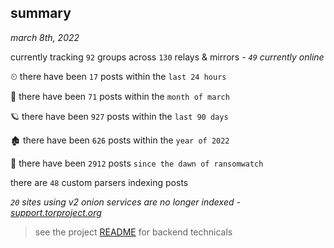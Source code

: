 
## summary
_march 8th, 2022_

currently tracking `92` groups across `130` relays & mirrors - _`49` currently online_

⏲ there have been `17` posts within the `last 24 hours`

🦈 there have been `71` posts within the `month of march`

🪐 there have been `927` posts within the `last 90 days`

🏚 there have been `626` posts within the `year of 2022`

🦕 there have been `2912` posts `since the dawn of ransomwatch`

there are `48` custom parsers indexing posts

_`20` sites using v2 onion services are no longer indexed - [support.torproject.org](https://support.torproject.org/onionservices/v2-deprecation/)_

> see the project [README](https://github.com/thetanz/ransomwatch#ransomwatch--) for backend technicals
